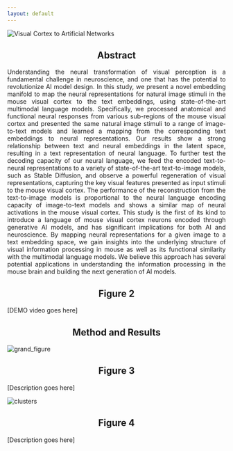 ```yaml
---
layout: default
---
```


![Visual Cortex to Artificial Networks](Figure_1.drawio.png)

<h2 style="text-align: center;">Abstract</h2>
<p style="text-align: justify">Understanding the neural transformation of visual perception is a fundamental challenge in neuroscience, and one that has the potential to revolutionize AI model design. In this study, we present a novel embedding manifold to map the neural representations for natural image stimuli in the mouse visual cortex to the text embeddings, using state-of-the-art multimodal language models. Specifically, we processed anatomical and functional neural responses from various sub-regions of the mouse visual cortex and presented the same natural image stimuli to a range of image-to-text models and learned a mapping from the corresponding text embeddings to neural representations. Our results show a strong relationship between text and neural embeddings in the latent space, resulting in a text representation of neural language. To further test the decoding capacity of our neural language, we feed the encoded text-to-neural representations to a variety of state-of-the-art text-to-image models, such as Stable Diffusion, and observe a powerful regeneration of visual representations, capturing the key visual features presented as input stimuli to the mouse visual cortex. The performance of the reconstruction from the text-to-image models is proportional to the neural language encoding capacity of image-to-text models and shows a similar map of neural activations in the mouse visual cortex. This study is the first of its kind to introduce a language of mouse visual cortex neurons encoded through generative AI models, and has significant implications for both AI and neuroscience. By mapping neural representations for a given image to a text embedding space, we gain insights into the underlying structure of visual information processing in mouse as well as its functional similarity with the multimodal language models. We believe this approach has several potential applications in understanding the information processing in the mouse brain and building the next generation of AI models.</p>

<h2 style="text-align: center;">Figure 2</h2>
<p style="text-align: justify">[DEMO video goes here]</p>

<h2 style="text-align: center;">Method and Results</h2>


![grand_figure](assets/images/grand_figure.PNG)
<h2 style="text-align: center">Figure 3</h3>
<p style="text-align: justify">[Description goes here]</p>


![clusters](assets/images/clusters.PNG)
<h2 style="text-align: center">Figure 4</h3>
<p style="text-align: justify">[Description goes here]</p>


<!-- <script type="text/javascript" src="https://viewer.diagrams.net/js/viewer-static.min.js"></script> -->
